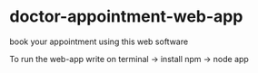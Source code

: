 # doctor-appointment-web-app
book your appointment using this web software

To run the web-app 
write on terminal
-> install npm
-> node app
